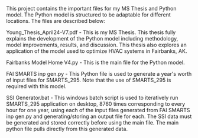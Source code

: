 This project contains the important files for my MS Thesis and Python model. The Python model is structured to be adaptable for different locations. The files are described below:

Young_Thesis_April24-V7.pdf - This is my MS Thesis. This thesis fully explains the development of the Python model including methodology, model improvements, results, and discussion. This thesis also explores an application of the model used to optimize HVAC systems in Fairbanks, AK.

Fairbanks Model Home V4.py - This is the main file for the Python model.

FAI SMARTS inp gen.py - This Python file is used to generate a year's worth of input files for SMARTS_295. Note that the use of SMARTS_295 is required with this model.

SSI Generator.bat - This windows batch script is used to iteratively run SMARTS_295 application on desktop, 8760 times corresponding to every hour for one year, using each of the input files generated from FAI SMARTS inp gen.py and generating/storing an output file for each. The SSI data must be generated and stored correctly before using the main file. The main python file pulls directly from this generated data.
